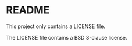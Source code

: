 # README

This project only contains a LICENSE file.

The LICENSE file contains a BSD 3-clause license.
